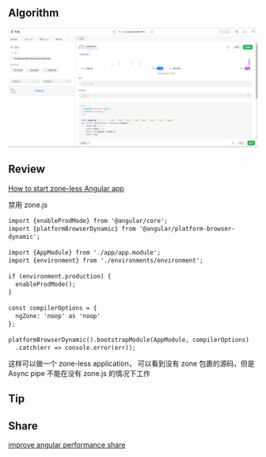 ## Algorithm

![code](/images/temp/haha-2023-03-04.png)

## Review

[How to start zone-less Angular app](https://medium.com/@kamil.galek/mythical-angular-tutorial-how-to-start-zone-less-angular-app-ff19107290bf)

禁用 zone.js

```
import {enableProdMode} from '@angular/core';
import {platformBrowserDynamic} from '@angular/platform-browser-dynamic';

import {AppModule} from './app/app.module';
import {environment} from './environments/environment';

if (environment.production) {
  enableProdMode();
}

const compilerOptions = {
  ngZone: 'noop' as 'noop'
};

platformBrowserDynamic().bootstrapModule(AppModule, compilerOptions)
  .catch(err => console.error(err));
```

这样可以做一个 zone-less application， 可以看到没有 zone 包裹的源码，但是 Async pipe 不能在没有 zone.js 的情况下工作

## Tip

## Share

[improve angular performance share](https://medium.com/@guillaume-ferber/maximizing-performance-with-angular-tips-and-tricks-for-efficient-code-76939fe7333b)

